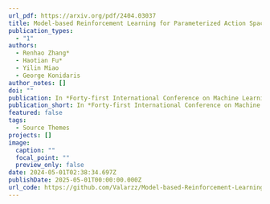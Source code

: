 ```yaml
---
url_pdf: https://arxiv.org/pdf/2404.03037
title: Model-based Reinforcement Learning for Parameterized Action Spaces
publication_types:
  - "1"
authors:
  - Renhao Zhang* 
  - Haotian Fu*
  - Yilin Miao
  - George Konidaris
author_notes: []
doi: ""
publication: In *Forty-first International Conference on Machine Learning (ICML), 2024*
publication_short: In *Forty-first International Conference on Machine Learning (ICML), 2024*
featured: false
tags:
  - Source Themes
projects: []
image:
  caption: ""
  focal_point: ""
  preview_only: false
date: 2024-05-01T02:38:34.697Z
publishDate: 2025-05-01T00:00:00.000Z
url_code: https://github.com/Valarzz/Model-based-Reinforcement-Learning-for-Parameterized-Action-Spaces
---
```

